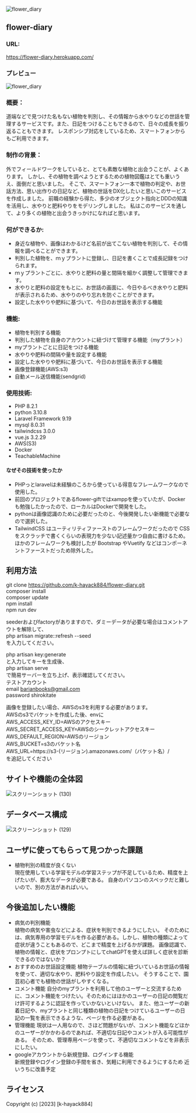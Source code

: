 ![flower_diary](https://github.com/k-hayack884/flower_diary/assets/85856269/bbbe94b0-d376-419a-bcc7-61d95a8d18dc)


## flower-diary

### URL:
https://flower-diary.herokuapp.com/
### プレビュー  
![flower_diary](https://github.com/k-hayack884/flower_diary/assets/85856269/71e1b8d0-08fc-497d-9835-14cc916c9cd9)

### 概要：  
道端などで見つけた名もない植物を判別し、その情報から水やりなどの世話を管理するサービスです。また、日記をつけることもできるので、日々の成長を振り返ることもできます。
レスポンシブ対応をしているため、スマートフォンからもご利用できます。  
### 制作の背景：  
外でフィールドワークをしていると、とても素敵な植物と出会うことが、よくあります。
しかし、その植物を調べようとするための植物図鑑はとても重いうえ、面倒だと思いました。
そこで、スマートフォン一本で植物の判定や、お世話方法、思い出作りの日記など、植物の世話をDX化したいと思いこのサービスを作成しました。
前職の経験から得た、多少のオブジェクト指向とDDDの知識を活用し、水やりと肥料やりをモデリングしました。
私はこのサービスを通して、より多くの植物と出会うきっかけになればと思います。 

### 何ができるか:  
 - 身近な植物や、画像はわかるけど名前が出てこない植物を判別して、その情報を調べることができます。
 - 判別した植物を、ｍｙプラントに登録し、日記を書くことで成長記録をつけられます。
 - ｍｙプラントごとに、水やりと肥料の量と間隔を細かく調整して管理できます。
 - 水やりと肥料の設定をもとに、お世話の画面に、今日やるべき水やりと肥料が表示されるため、水やりのやり忘れを防ぐことができます。
 - 設定した水やりや肥料に基づいて、今日のお世話を表示する機能

### 機能:  
 - 植物を判別する機能
 - 判別した植物を自身のアカウントに紐づけて管理する機能（myプラント）
 - myプラントごとに日記をつける機能
 - 水やりや肥料の間隔や量を設定する機能
 - 設定した水やりや肥料に基づいて、今日のお世話を表示する機能
 - 画像登録機能(AWS:s3)
 - 自動メール送信機能(sendgrid)

### 使用技術:
- PHP 8.2.1 
- python 3.10.8
- Laravel Framework 9.19
- mysql 8.0.31
- tailwindcss 3.0.0
- vue.js 3.2.29
- AWS(S3)
- Docker
- TeachableMachine

#### なぜその技術を使ったか  
- PHPっとlaravelは未経験のころから使っている得意なフレームワークなので使用した。
- 前回のプロジェクトであるflower-giftではxamppを使っていたが、Dockerも勉強したかったので、ローカルはDockerで開発をした。
- pythonは画像認識のために必要だったのと、今後開発したい新機能で必要なので選択した。
- TailwindCSS はユーティリティファーストのフレームワークだったので CSS をスクラッチで書くくらいの表現力を少ない記述量かつ自由に書けるため。ほかのフレームワークも検討したが Bootstrap やVuetify などはコンポーネントファーストだっため除外した。  
## 利用方法
git clone https://github.com/k-hayack884/flower-diary.git  
composer install  
composer update  
npm install  
npm run dev  

seederおよびfactoryがありますので、ダミーデータが必要な場合はコメントアウトを解除して、  
php artisan migrate::refresh  --seed  
を入力してください。   

php artisan key:generate   
と入力してキーを生成後、  
php artisan serve  
で簡易サーバーを立ち上げ、表示確認してください。
<br>
テストアカウント    
email barianbooks@gmail.com  
password shirokitate
<br>

画像を登録したい場合、AWSのs3を利用する必要があります。  
AWSのs3でバケットを作成した後、envに  
AWS_ACCESS_KEY_ID=AWSのアクセスキー  
AWS_SECRET_ACCESS_KEY=AWSのシークレットアクセスキー  
AWS_DEFAULT_REGION=AWSのリージョン  
AWS_BUCKET=s3のバケット名  
AWS_URL=https://s3-(リージョン).amazonaws.com/（バケット名）/  
を追記してください

## サイトや機能の全体図
![スクリーンショット (130)](https://github.com/k-hayack884/flower_diary/assets/85856269/88f66ed6-6e95-4c15-9601-a64ff5a97574)

## データベース構成
![スクリーンショット (129)](https://github.com/k-hayack884/flower_diary/assets/85856269/24f86931-ad98-46c4-84a5-62584c8f59be)

## ユーザに使ってもらって見つかった課題
- 植物判別の精度が良くない  
現在使用している学習モデルの学習ステップが不足しているため、精度を上げたいが、膨大なデータが必要である。
自身のパソコンのスペックだと難しいので、別の方法があればいい。


## 今後追加したい機能

- 病気の判別機能  
植物の病気や害虫などによる、症状を判別できるようにしたい。
そのためには、病気専用の学習モデルを作る必要がある。しかし、植物の種類によって症状が違うこともあるので、どこまで精度を上げるかが課題。
画像認識で、植物の情報と、症状をプロンプトにしてchatGPTを使えば詳しく症状を診断できるのではないか？
- おすすめのお世話設定機能
植物テーブルの情報に紐づいているお世話の情報を使って、適切な水やり、肥料やり設定を作成したい。
そうすることで、園芸初心者でも植物の世話がしやすくなる。
- コメント機能 
自分のmyプラントを利用して他のユーザーと交流するために、コメント機能をつけたい。そのためにはほかのユーザーの日記の閲覧だけ許可するように認証を作っていかないといけない。
また、他ユーザーの新着日記や、myプラントと同じ種類の植物の日記をつけているユーザーの日記の一覧を表示できるような、ページを作る必要がある。
- 管理機能
現状は一人用なので、さほど問題がないが、コメント機能などほかのユーザーがかかわるのであれば、不適切な日記やコメントが入る可能性がある。
そのため、管理専用ページを使って、不適切なコメントなどを非表示にしたい。
- googleアカウントから新規登録、ログインする機能  
新規登録やログイン登録の手間を省き、気軽に利用できるようにするため
近いうちに改善予定
## ライセンス
Copyright (c) [2023] [k-hayack884]
